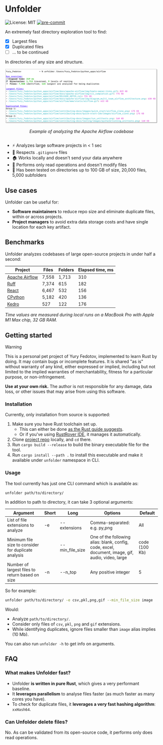 # Unfolder

![License: MIT](https://img.shields.io/badge/License-MIT-brightgreen)
[![pre-commit](https://img.shields.io/badge/pre--commit-enabled-brightgreen?logo=pre-commit)](https://github.com/pre-commit/pre-commit)

An extremely fast directory exploration tool to find:
- [x] Largest files
- [x] Duplicated files
- [ ] ... to be continued

In directories of any size and structure.

<div style="text-align: center;">
   <div style="display: inline-block; text-align: center;">
      <img src="/assets/airflow_demo.png" alt="A bar chart with benchmark results"/>
      <p><i>Example of analyzing the Apache Airflow codebase</i></p>
   </div>
</div>

- ⚡️ Analyzes large software projects in < 1 sec
- 🤝 Respects `.gitignore` files
- 🏠 Works locally and doesn't send your data anywhere
- 📖 Performs only read operations and doesn't modify files
- 💾 Has been tested on directories up to 100 GB of size, 20,000 files, 5,000 subfolders

## Use cases

Unfolder can be useful for:

* **Software maintainers** to reduce repo size and eliminate duplicate files, within or across projects.
* **Project managers** to avoid extra data storage costs and have single location for each key artifact.

## Benchmarks

Unfolder analyzes codebases of large open-source projects in under half a second:

| Project                                             | Files | Folders | Elapsed time, ms |
|-----------------------------------------------------|-------|---------|------------------|
| [Apache Airflow](https://github.com/apache/airflow) | 7,558 | 1,713   | 310              |
| [Ruff](https://github.com/astral-sh/ruff)           | 7,374 | 615     | 182              |
| [React](https://github.com/facebook/react)          | 6,467 | 532     | 156              |
| [CPython](https://github.com/python/cpython)        | 5,182 | 420     | 136              |
| [Kedro](https://github.com/kedro-org/kedro)         | 527   | 122     | 176              |

_Time values are measured during local runs on a MacBook Pro with Apple M1 Max chip, 32 GB RAM._

## Getting started

> [!WARNING]
> This is a personal pet project of Yury Fedotov, implemented to learn Rust by doing.
> It may contain bugs or incomplete features. It is shared "as is" without warranty of any kind, either expressed or implied, including but not limited to the implied warranties of merchantability, fitness for a particular purpose, or non-infringement.
>
> **Use at your own risk.** The author is not responsible for any damage, data loss, or other issues that may arise from using this software.

### Installation

Currently, only installation from source is supported:

1. Make sure you have Rust toolchain set up.
    - This can either be done [as the Rust guide suggests](https://www.rust-lang.org/tools/install).
    - Or if you've using [RustRover IDE](https://www.jetbrains.com/rust/), it manages it automatically.
1. Clone [project repo](https://github.com/yury-fedotov/unfolder) locally, and `cd` there.
1. Run `cargo build --release` to build the binary executable file for the tool.
1. Run `cargo install --path .` to install this executable and make it available under `unfolder` namespace in CLI.

### Usage

The tool currently has just one CLI command which is available as:

```bash
unfolder path/to/directory/
```

In addition to path to directory, it can take 3 optional arguments:

| Argument                                             | Short | Long            | Options                                                                                           | Default       |
|------------------------------------------------------|-------|-----------------|---------------------------------------------------------------------------------------------------|---------------|
| List of file extensions to analyze                   | -e    | --extensions    | Comma-separated: e.g. py,png                                                                      | All           |
| Minimum file size to consider for duplicate analysis |       | --min_file_size | One of the following alias: blank, config, code, excel, document, image, gif, audio, video, large | code (100 Kb) |
| Number of largest files to return based on size      | -n    | --n_top         | Any positive integer                                                                              | 5             |

So for example:

```bash
unfolder path/to/directory/ -e csv,pkl,png,gif --min_file_size image
```

Would:
* Analyze `path/to/directory/`.
* Consider only files of `csv`, `pkl`, `png` and `gif` extensions.
* While identifying duplicates, ignore files smaller than `image` alias implies (10 Mb).

You can also run `unfolder -h` to get info on arguments.

## FAQ

### What makes Unfolder fast?

* Unfolder **is written in pure Rust**, which gives a very performant baseline.
* It **leverages parallelism** to analyse files faster (as much faster as many cores you have).
* To check for duplicate files, it **leverages a very fast hashing algorithm**: `xxHash64`.

### Can Unfolder delete files?

No. As can be validated from its open-source code, it performs only does read operations.
